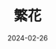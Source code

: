 ---
layout: page
title: 繁花
description: >
  还算是挺有意思的电视剧。喜欢里面的女性角色，玲子、李李、汪小姐、金科长，每一个都刻画得很真实。非常喜欢摄影，很多镜头都很美。爷叔开天眼这个设定有些杰克苏了。
category: 剧集
img: assets/img/movie/2024/fan_hua.webp
star: 4
date: 2024-02-26
---